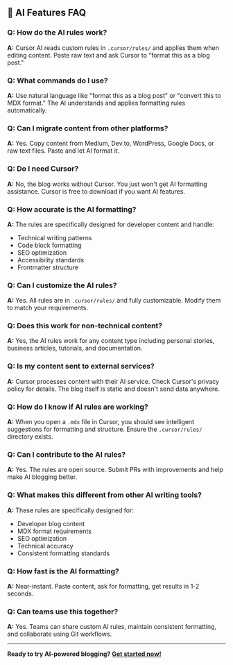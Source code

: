 ## 🤖 AI Features FAQ

### Q: How do the AI rules work?

**A:** Cursor AI reads custom rules in `.cursor/rules/` and applies them when editing content. Paste raw text and ask Cursor to "format this as a blog post."

### Q: What commands do I use?

**A:** Use natural language like "format this as a blog post" or "convert this to MDX format." The AI understands and applies formatting rules automatically.

### Q: Can I migrate content from other platforms?

**A:** Yes. Copy content from Medium, Dev.to, WordPress, Google Docs, or raw text files. Paste and let AI format it.

### Q: Do I need Cursor?

**A:** No, the blog works without Cursor. You just won't get AI formatting assistance. Cursor is free to download if you want AI features.

### Q: How accurate is the AI formatting?

**A:** The rules are specifically designed for developer content and handle:

- Technical writing patterns
- Code block formatting
- SEO optimization
- Accessibility standards
- Frontmatter structure

### Q: Can I customize the AI rules?

**A:** Yes. All rules are in `.cursor/rules/` and fully customizable. Modify them to match your requirements.

### Q: Does this work for non-technical content?

**A:** Yes, the AI rules work for any content type including personal stories, business articles, tutorials, and documentation.

### Q: Is my content sent to external services?

**A:** Cursor processes content with their AI service. Check Cursor's privacy policy for details. The blog itself is static and doesn't send data anywhere.

### Q: How do I know if AI rules are working?

**A:** When you open a `.mdx` file in Cursor, you should see intelligent suggestions for formatting and structure. Ensure the `.cursor/rules/` directory exists.

### Q: Can I contribute to the AI rules?

**A:** Yes. The rules are open source. Submit PRs with improvements and help make AI blogging better.

### Q: What makes this different from other AI writing tools?

**A:** These rules are specifically designed for:

- Developer blog content
- MDX format requirements
- SEO optimization
- Technical accuracy
- Consistent formatting standards

### Q: How fast is the AI formatting?

**A:** Near-instant. Paste content, ask for formatting, get results in 1-2 seconds.

### Q: Can teams use this together?

**A:** Yes. Teams can share custom AI rules, maintain consistent formatting, and collaborate using Git workflows.

---

**Ready to try AI-powered blogging? [Get started now!](README.md#quick-start)**
